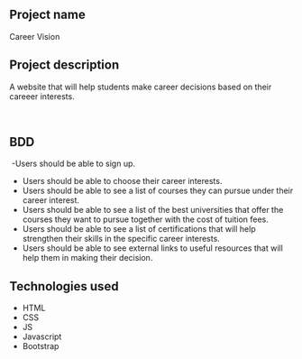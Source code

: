 ## Project name
Career Vision
​
## Project description
A website that will help students make career decisions based on their careeer interests. 

​
## BDD
    
​ -Users should be able to sign up.
 - Users should be able to choose their career interests. 
 - Users should be able to see  a list of courses they can pursue under their career interest. 
 - Users should be able to see a  list of  the best universities that offer the courses they want to pursue together with the cost of tuition fees.
 - Users should be able to see a list of certifications that will help strengthen their skills in the specific career interests. 
 - Users should be able to see external links to  useful resources that will help them in making their decision. 

    
  
## Technologies used
 - HTML
 - CSS
 - JS
 - Javascript
 - Bootstrap
  

  

